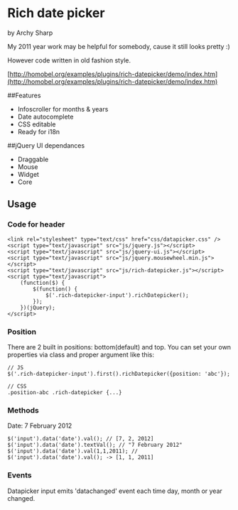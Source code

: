 
# Rich date picker
by Archy Sharp

My 2011 year work may be helpful for somebody, cause it still looks pretty :)

However code written in old fashion style.

[http://homobel.org/examples/plugins/rich-datepicker/demo/index.htm](http://homobel.org/examples/plugins/rich-datepicker/demo/index.htm)

##Features

* Infoscroller for months & years
* Date autocomplete
* CSS editable
* Ready for i18n

##jQuery UI dependances

* Draggable
* Mouse
* Widget
* Core

## Usage

### Code for header

	<link rel="stylesheet" type="text/css" href="css/datapicker.css" />
	<script type="text/javascript" src="js/jquery.js"></script>
	<script type="text/javascript" src="js/jquery-ui.js"></script>
	<script type="text/javascript" src="js/jquery.mousewheel.min.js"></script>
	<script type="text/javascript" src="js/rich-datepicker.js"></script>
	<script type="text/javascript">
		(function($) {
			$(function() {
				$('.rich-datepicker-input').richDatepicker();
			});
		})(jQuery);
	</script>

### Position

There are 2 built in positions: bottom(default) and top. You can set your own properties via class and proper argument like this:

	// JS
	$('.rich-datepicker-input').first().richDatepicker({position: 'abc'});

	// CSS
	.position-abc .rich-datepicker {...}
					

### Methods

Date: 7 February 2012

	$('input').data('date').val(); // [7, 2, 2012]
	$('input').data('date').textVal(); // "7 February 2012"
	$('input').data('date').val(1,1,2011); // $('input').data('date').val(); -> [1, 1, 2011]

### Events

Datapicker input emits 'datachanged' event each time day, month or year changed.